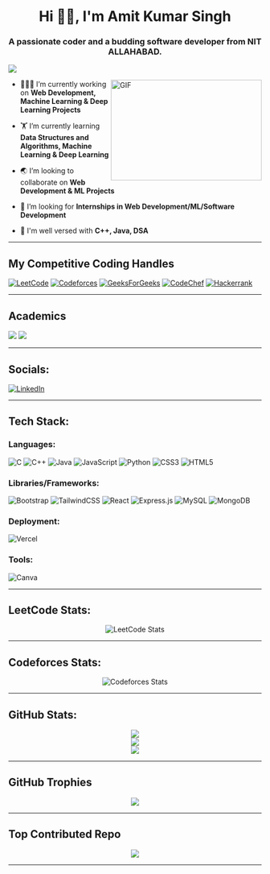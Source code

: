 
<h1 align="center">Hi 👋🏼, I'm Amit Kumar Singh</h1>
<h3 align="center">A passionate coder and a budding software developer from NIT ALLAHABAD.</h3>

![](https://komarev.com/ghpvc/?username=amit885876&color=red&style=flat-square) 

<img align="right" alt="GIF" src="https://github.com/abhisheknaiidu/abhisheknaiidu/blob/master/code.gif?raw=true" width="300" height="200" />

- 👨🏽‍💻 I’m currently working on **Web Development, Machine Learning & Deep Learning Projects**

- 🏋 I’m currently learning **Data Structures and Algorithms, Machine Learning & Deep Learning**

- 🌏 I’m looking to collaborate on **Web Development & ML Projects**

- 🤝 I’m looking for **Internships in Web Development/ML/Software Development**

- 💬 I'm well versed with **C++, Java, DSA**

<hr>

## My Competitive Coding Handles

[![LeetCode](https://img.shields.io/badge/LeetCode-000000?style=for-the-badge&logo=LeetCode&logoColor=#d16c06)](https://leetcode.com/glam_rider_0703/)
[![Codeforces](https://img.shields.io/badge/Codeforces-445f9d?style=for-the-badge&logo=Codeforces&logoColor=white)](https://codeforces.com/profile/glam_rider_0703)
[![GeeksForGeeks](https://img.shields.io/badge/GeeksforGeeks-gray?style=for-the-badge&logo=geeksforgeeks&logoColor=35914c)](https://auth.geeksforgeeks.org/user/in_love_wth_jalebi)
[![CodeChef](https://img.shields.io/badge/CodeChef-%23964B00.svg?style=for-the-badge&logo=CodeChef&logoColor=white)](https://www.codechef.com/users/glam_rider_070)
[![Hackerrank](https://img.shields.io/badge/-Hackerrank-2EC866?style=for-the-badge&logo=HackerRank&logoColor=white)](https://www.hackerrank.com/profile/AMITKUMARSINGH7M)
<hr>

## Academics

<span><img src="https://img.shields.io/badge/NIT ALLAHABAD-BTECH_MECHANICAL-red?style=for-the-badge"></span>
<span><img src="https://img.shields.io/badge/GPA-8.22/10-gold?style=for-the-badge"></span>
<hr>

## Socials:

[![LinkedIn](https://img.shields.io/badge/LinkedIn-0077B5?style=for-the-badge&logo=linkedin&logoColor=white)](https://linkedin.com/in/amit885876)

<hr>

## Tech Stack:

### Languages:
![C](https://img.shields.io/badge/c-%2300599C.svg?style=for-the-badge&logo=c&logoColor=white) ![C++](https://img.shields.io/badge/c++-%2300599C.svg?style=for-the-badge&logo=c%2B%2B&logoColor=white) ![Java](https://img.shields.io/badge/java-%23ED8B00.svg?style=for-the-badge&logo=java&logoColor=white) ![JavaScript](https://img.shields.io/badge/javascript-%23323330.svg?style=for-the-badge&logo=javascript&logoColor=%23F7DF1E)  ![Python](https://img.shields.io/badge/python-3670A0?style=for-the-badge&logo=python&logoColor=ffdd54) ![CSS3](https://img.shields.io/badge/css3-%231572B6.svg?style=for-the-badge&logo=css3&logoColor=white) ![HTML5](https://img.shields.io/badge/html5-%23E34F26.svg?style=for-the-badge&logo=html5&logoColor=white)

### Libraries/Frameworks:

![Bootstrap](https://img.shields.io/badge/bootstrap-%23563D7C.svg?style=for-the-badge&logo=bootstrap&logoColor=white) ![TailwindCSS](https://img.shields.io/badge/tailwindcss-%2338B2AC.svg?style=for-the-badge&logo=tailwind-css&logoColor=white) ![React](https://img.shields.io/badge/react-%2320232a.svg?style=for-the-badge&logo=react&logoColor=%2361DAFB) 
![Express.js](https://img.shields.io/badge/Expressjs-black?style=for-the-badge&logo=three.js&logoColor=white) ![MySQL](https://img.shields.io/badge/mysql-%2300f.svg?style=for-the-badge&logo=mysql&logoColor=white) ![MongoDB](https://img.shields.io/badge/MongoDB-%234ea94b.svg?style=for-the-badge&logo=mongodb&logoColor=white)


### Deployment:
![Vercel](https://img.shields.io/badge/vercel-%23000000.svg?style=for-the-badge&logo=vercel&logoColor=white) 

### Tools:
![Canva](https://img.shields.io/badge/Canva-%2300C4CC.svg?style=for-the-badge&logo=Canva&logoColor=white) 
<hr>

## LeetCode Stats:

<div align="center">
 
![LeetCode Stats](https://leetcode.card.workers.dev/glam_rider_0703?theme=auto&font=baloo&extension=null)
 
</div>

<hr>

## Codeforces Stats:

<div align="center">
 
![Codeforces Stats](https://codeforces-readme-stats.vercel.app/api/card?username=glam_rider_0703)
 
</div>
<hr>

## GitHub Stats:
<div align="center">

![](https://github-readme-stats.vercel.app/api?username=amit885876&theme=tokyonight&hide_border=false&include_all_commits=true&count_private=false)<br/>
![](https://github-readme-streak-stats.herokuapp.com/?user=amit885876&theme=tokyonight&hide_border=false)<br/>
![](https://github-readme-stats.vercel.app/api/top-langs/?username=amit885876&theme=tokyonight&hide_border=false&include_all_commits=true&count_private=false&layout=compact)
 
</div>
<hr>

## GitHub Trophies
<div align="center">

![](https://github-profile-trophy.vercel.app/?username=amit885876&theme=monokai&no-frame=false&no-bg=true&margin-w=4)

</div>
<hr>

## Top Contributed Repo
<div align="center">

![](https://github-contributor-stats.vercel.app/api?username=amit885876&limit=5&theme=tokyonight&combine_all_yearly_contributions=true)

</div>

<div align="center">
 
 </div>
 
<hr>
